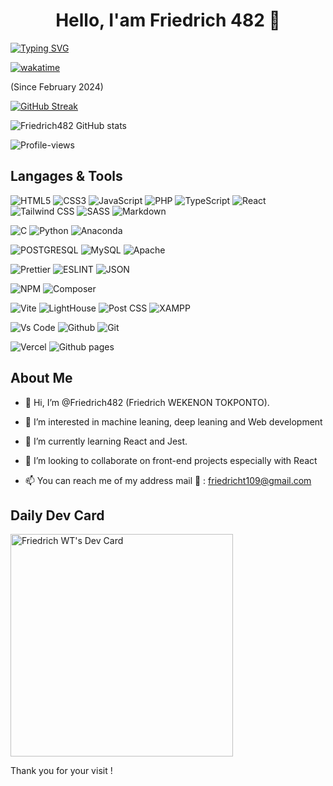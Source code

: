 <h1 align="center">Hello, I'am Friedrich 482 👋</h1>

[![Typing SVG](https://readme-typing-svg.demolab.com/?lines=I'am+a+junior+developper;Welcome+on+my+github+profile)](https://git.io/typing-svg)

[![wakatime](https://wakatime.com/badge/user/018dd2b8-d009-4aba-b324-dc6939b9e42b.svg?style=for-the-badge)](https://wakatime.com/@018dd2b8-d009-4aba-b324-dc6939b9e42b)

(Since February 2024)

[![GitHub Streak](https://streak-stats.demolab.com/?user=Friedrich482&theme=dark)](https://git.io/streak-stats)

![Friedrich482 GitHub stats](https://github-readme-stats.vercel.app/api?username=Friedrich482&show_icons=true&theme=radical)

![Profile-views](https://komarev.com/ghpvc/?username=Friedrich482&color=blue&style=for-the-badge)

## Langages & Tools

![HTML5](https://img.shields.io/badge/HTML5-E34F26?style=for-the-badge&logo=html5&logoColor=white)
![CSS3](https://img.shields.io/badge/CSS3-1572B6?style=for-the-badge&logo=css3&logoColor=white)
![JavaScript](https://img.shields.io/badge/JavaScript-323330?style=for-the-badge&logo=javascript&logoColor=F7DF1E)
![PHP](https://img.shields.io/badge/PHP-777BB4?style=for-the-badge&logo=php&logoColor=white)
![TypeScript](https://img.shields.io/badge/TypeScript-007ACC?style=for-the-badge&logo=typescript&logoColor=white)
![React](https://img.shields.io/badge/React-20232A?style=for-the-badge&logo=react&logoColor=61DAFB)
![Tailwind CSS](https://img.shields.io/badge/Tailwind_CSS-38B2AC?style=for-the-badge&logo=tailwind-css&logoColor=white)
![SASS](https://img.shields.io/badge/Sass-CC6699?style=for-the-badge&logo=sass&logoColor=white)
![Markdown](https://img.shields.io/badge/Markdown-000000?style=for-the-badge&logo=markdown&logoColor=white)

![C](https://img.shields.io/badge/C-00599C?style=for-the-badge&logo=c&logoColor=white)
![Python](https://img.shields.io/badge/Python-FFD43B?style=for-the-badge&logo=python&logoColor=blue)
![Anaconda](https://img.shields.io/badge/conda-342B029.svg?&style=for-the-badge&logo=anaconda&logoColor=white)

![POSTGRESQL](https://img.shields.io/badge/PostgreSQL-316192?style=for-the-badge&logo=postgresql&logoColor=white)
![MySQL](https://img.shields.io/badge/MySQL-005C84?style=for-the-badge&logo=mysql&logoColor=white)
![Apache](https://img.shields.io/badge/Apache-D22128?style=for-the-badge&logo=Apache&logoColor=white)

![Prettier](https://img.shields.io/badge/prettier-1A2C34?style=for-the-badge&logo=prettier&logoColor=F7BA3E)
![ESLINT](https://img.shields.io/badge/eslint-3A33D1?style=for-the-badge&logo=eslint&logoColor=white)
![JSON](https://img.shields.io/badge/json-5E5C5C?style=for-the-badge&logo=json&logoColor=white)

![NPM](https://img.shields.io/badge/npm-CB3837?style=for-the-badge&logo=npm&logoColor=white)
![Composer](https://img.shields.io/badge/Composer-885630?style=for-the-badge&logo=Composer&logoColor=white)

![Vite](https://img.shields.io/badge/Vite-B73BFE?style=for-the-badge&logo=vite&logoColor=FFD62E)
![LightHouse](https://img.shields.io/badge/Lighthouse-F44B21?style=for-the-badge&logo=Lighthouse&logoColor=white)
![Post CSS](https://img.shields.io/badge/postcss-DD3A0A?style=for-the-badge&logo=postcss&logoColor=white)
![XAMPP](https://img.shields.io/badge/Xampp-F37623?style=for-the-badge&logo=xampp&logoColor=white)

![Vs Code](https://img.shields.io/badge/VSCode-0078D4?style=for-the-badge&logo=visual%20studio%20code&logoColor=white)
![Github](https://img.shields.io/badge/GitHub-100000?style=for-the-badge&logo=github&logoColor=white)
![Git](https://img.shields.io/badge/GIT-E44C30?style=for-the-badge&logo=git&logoColor=white)

![Vercel](https://img.shields.io/badge/Vercel-000000?style=for-the-badge&logo=vercel&logoColor=white)
![Github pages](https://img.shields.io/badge/GitHub%20Pages-222222?style=for-the-badge&logo=GitHub%20Pages&logoColor=white)


## About Me

- 👋 Hi, I’m @Friedrich482 (Friedrich WEKENON TOKPONTO).  

- 👀 I’m interested in machine leaning, deep leaning and Web development

- 🔭 I’m currently learning React and Jest.  

- 🤝 I’m looking to collaborate on front-end projects especially with React
  
- 📫 You can reach me of my address mail 📧 : friedricht109@gmail.com

## Daily Dev Card

<a href="https://app.daily.dev/friedrich"><img src="https://api.daily.dev/devcards/v2/eCYKGSsVlzKQY1G7NxkJc.png?type=default&r=7l7" width="356" alt="Friedrich WT's Dev Card"/></a>

Thank you for your visit !
